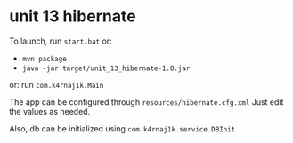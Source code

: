 # unit 13 hibernate
To launch, run ``start.bat``
or:
 - ``mvn package``
 - ``java -jar target/unit_13_hibernate-1.0.jar``

or: run ``com.k4rnaj1k.Main``

The app can be configured through ``resources/hibernate.cfg.xml``
Just edit the values as needed.


Also, db can be initialized using ``com.k4rnaj1k.service.DBInit``

